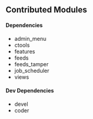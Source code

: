## Contributed Modules

#### Dependencies
- admin_menu
- ctools
- features
- feeds
- feeds_tamper
- job_scheduler
- views

#### Dev Dependencies
- devel
- coder
